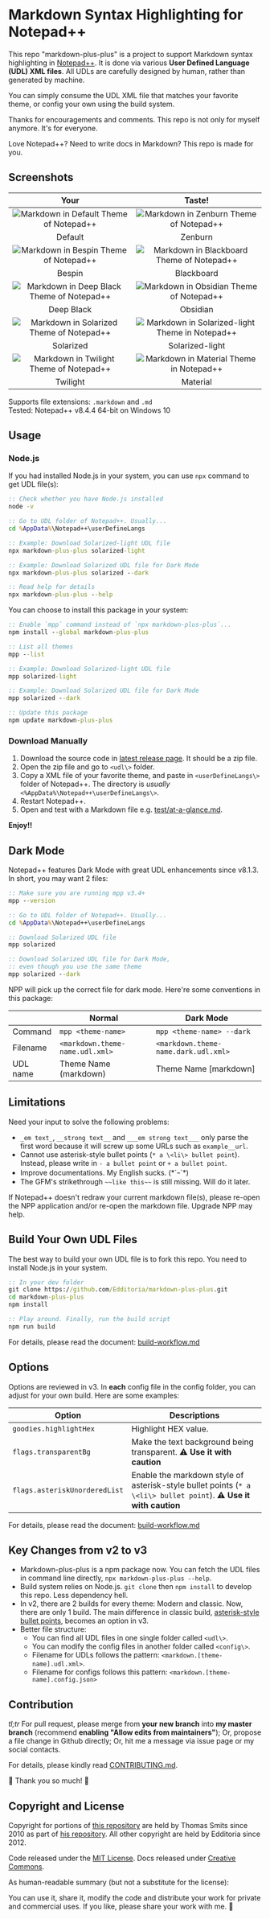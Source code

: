 # Markdown Syntax Highlighting for Notepad++

This repo "markdown-plus-plus" is a project to support Markdown syntax highlighting in [Notepad++][npp_site]. It is done via various **User Defined Language (UDL) XML files**. All UDLs are carefully designed by human, rather than generated by machine.

You can simply consume the UDL XML file that matches your favorite theme, or config your own using the build system.

Thanks for encouragements and comments. This repo is not only for myself anymore. It's for everyone.

Love Notepad++? Need to write docs in Markdown? This repo is made for you.

## Screenshots

| Your | Taste! |
|:----:|:------:|
| ![Markdown in Default Theme of Notepad++][screen_default] | ![Markdown in Zenburn Theme of Notepad++][screen_zenburn] |
| Default | Zenburn |
| ![Markdown in Bespin Theme of Notepad++][screen_bespin] | ![Markdown in Blackboard Theme of Notepad++][screen_blackboard] |
| Bespin | Blackboard |
| ![Markdown in Deep Black Theme of Notepad++][screen_deep_black] | ![Markdown in Obsidian Theme of Notepad++][screen_obsidian] |
| Deep Black | Obsidian |
| ![Markdown in Solarized Theme of Notepad++][screen_solarized] | ![Markdown in Solarized-light Theme in Notepad++][screen_solarized_light] |
| Solarized | Solarized-light |
| ![Markdown in Twilight Theme of Notepad++][screen_twilight] | ![Markdown in Material Theme in Notepad++][screen_material] |
| Twilight | Material |

Supports file extensions: `.markdown` and `.md`<br>
Tested: Notepad++ v8.4.4 64-bit on Windows 10

## Usage

### Node.js

If you had installed Node.js in your system, you can use `npx` command to get UDL file(s):

```cmd
:: Check whether you have Node.js installed
node -v

:: Go to UDL folder of Notepad++. Usually...
cd %AppData%\Notepad++\userDefineLangs

:: Example: Download Solarized-light UDL file
npx markdown-plus-plus solarized-light

:: Example: Download Solarized UDL file for Dark Mode
npx markdown-plus-plus solarized --dark

:: Read help for details
npx markdown-plus-plus --help
```

You can choose to install this package in your system:

```cmd
:: Enable `mpp` command instead of `npx markdown-plus-plus`...
npm install --global markdown-plus-plus

:: List all themes
mpp --list

:: Example: Download Solarized-light UDL file
mpp solarized-light

:: Example: Download Solarized UDL file for Dark Mode
mpp solarized --dark

:: Update this package
npm update markdown-plus-plus
```

### Download Manually

1. Download the source code in [latest release page][latest_release]. It should be a zip file.
1. Open the zip file and go to `<udl\>` folder.
1. Copy a XML file of your favorite theme, and paste in `<userDefineLangs\>` folder of Notepad++. The directory is *usually* `<%AppData%\Notepad++\userDefineLangs\>`.
1. Restart Notepad++.
1. Open and test with a Markdown file e.g. [test/at-a-glance.md](test/at-a-glance.md).

**Enjoy!!**

## Dark Mode

Notepad++ features Dark Mode with great UDL enhancements since v8.1.3. In short, you may want 2 files:

```cmd
:: Make sure you are running mpp v3.4+
mpp --version

:: Go to UDL folder of Notepad++. Usually...
cd %AppData%\Notepad++\userDefineLangs

:: Download Solarized UDL file
mpp solarized

:: Download Solarized UDL file for Dark Mode,
:: even though you use the same theme
mpp solarized --dark
```

NPP will pick up the correct file for dark mode. Here're some conventions in this package:

|          | Normal | Dark Mode |
| -------- | ------ | --------- |
| Command  | `mpp <theme-name>` | `mpp <theme-name> --dark` |
| Filename | `<markdown.theme-name.udl.xml>` | `<markdown.theme-name.dark.udl.xml>` |
| UDL name | Theme Name (markdown) | Theme Name \[markdown\] |

## Limitations

Need your input to solve the following problems:

- `_em text_`, `__strong text__` and `___em strong text___` only parse the first word because it will screw up some URLs such as `example__url`.
- Cannot use asterisk-style bullet points (`* a \<li\> bullet point`). Instead, please write in `- a bullet point` or `+ a bullet point`.
- Improve documentations. My English sucks. (\*´ｰ\`\*)
- The GFM's strikethrough `~~like this~~` is still missing. Will do it later.

If Notepad++ doesn't redraw your current markdown file(s), please re-open the NPP application and/or re-open the markdown file. Upgrade NPP may help.

## Build Your Own UDL Files

The best way to build your own UDL file is to fork this repo. You need to install Node.js in your system.

```cmd
:: In your dev folder
git clone https://github.com/Edditoria/markdown-plus-plus.git
cd markdown-plus-plus
npm install

:: Play around. Finally, run the build script
npm run build
```

For details, please read the document: [build-workflow.md](docs/build-workflow.md)

## Options

Options are reviewed in v3. In **each** config file in the config folder, you can adjust for your own build. Here are some examples:

| Option | Descriptions |
| ------ | ------------ |
| `goodies.highlightHex` | Highlight HEX value. |
| `flags.transparentBg` | Make the text background being transparent. :warning: **Use it with caution** |
| `flags.asteriskUnorderedList` | Enable the markdown style of asterisk-style bullet points (`* a \<li\> bullet point`). :warning: **Use it with caution** |

For details, please read the document: [build-workflow.md](docs/build-workflow.md)

## Key Changes from v2 to v3

- Markdown-plus-plus is a npm package now. You can fetch the UDL files in command line directly, `npx markdown-plus-plus --help`.
- Build system relies on Node.js. `git clone` then `npm install` to develop this repo. Less dependency hell.
- In v2, there are 2 builds for every theme: Modern and classic. Now, there are only 1 build. The main difference in classic build, [asterisk-style bullet points][end_of_v2], becomes an option in v3.
- Better file structure:
	- You can find all UDL files in one single folder called `<udl\>`.
	- You can modify the config files in another folder called `<config\>`.
	- Filename for UDLs follows the pattern: `<markdown.[theme-name].udl.xml>`.
	- Filename for configs follows this pattern: `<markdown.[theme-name].config.json>`

## Contribution

*tl;tr* For pull request, please merge from **your new branch** into **my master branch** (recommend **enabling "Allow edits from maintainers"**); Or, propose a file change in Github directly; Or, hit me a message via issue page or my social contacts.

For details, please kindly read [CONTRIBUTING.md](https://github.com/Edditoria/.github/blob/main/CONTRIBUTING.md).

:beer: Thank you so much! :pray:

## Copyright and License

Copyright for portions of [this repository][this_repo] are held by Thomas Smits since 2010 as part of [his repository][thomsmits_repo]. All other copyright are held by Edditoria since 2012.

Code released under the [MIT License](LICENSE.txt). Docs released under [Creative Commons](https://creativecommons.org/licenses/by/4.0/).

As human-readable summary (but not a substitute for the license):

You can use it, share it, modify the code and distribute your work for private and commercial uses. If you like, please share your work with me. :pizza:


[screen_default]: docs/images/themes/default-screenshot.png "Markdown in Default Theme of Notepad++"
[screen_zenburn]: docs/images/themes/zenburn-screenshot.png "Markdown in Zenburn Theme of Notepad++"
[screen_bespin]: docs/images/themes/bespin-screenshot.png "Markdown in Bespin Theme of Notepad++"
[screen_blackboard]: docs/images/themes/blackboard-screenshot.png "Markdown in Blackboard Theme of Notepad++"
[screen_deep_black]: docs/images/themes/deep-black-screenshot.png "Markdown in Deep Black Theme of Notepad++"
[screen_obsidian]: docs/images/themes/obsidian-screenshot.png "Markdown in Obsidian Theme of Notepad++"
[screen_solarized]: docs/images/themes/solarized-screenshot.png "Markdown in Solarized Theme of Notepad++"
[screen_solarized_light]: docs/images/themes/solarized-light-screenshot.png "Markdown in Solarized-light Theme of Notepad++"
[screen_twilight]: docs/images/themes/twilight-screenshot.png "Markdown in Twilight Theme of Notepad++"
[screen_material]: docs/images/themes/material-screenshot.png "Markdown in Material Theme of Notepad++"

[npp_site]: https://notepad-plus-plus.org
[end_of_v2]: https://github.com/Edditoria/markdown-plus-plus/tree/checkpoint/end-of-v2#step-zero-pick-your-side
[latest_release]: https://github.com/Edditoria/markdown-plus-plus/releases/latest
[this_repo]: https://github.com/Edditoria/markdown-plus-plus
[thomsmits_repo]: https://github.com/thomsmits/markdown_npp
